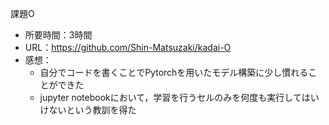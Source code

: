 課題O
* 所要時間：3時間
* URL：https://github.com/Shin-Matsuzaki/kadai-O
* 感想：
    * 自分でコードを書くことでPytorchを用いたモデル構築に少し慣れることができた
    * jupyter notebookにおいて，学習を行うセルのみを何度も実行してはいけないという教訓を得た